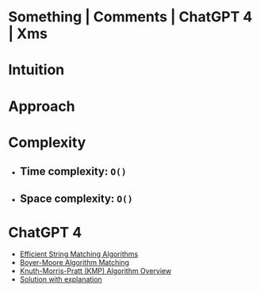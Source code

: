 # Something | Comments | ChatGPT 4 | Xms

# Intuition



# Approach



# Complexity

- Time complexity: `O()`
    -
- Space complexity: `O()`
    -

# ChatGPT 4

- [Efficient String Matching Algorithms](https://chat.openai.com/share/2a37adf4-9a76-4010-a4a7-e3e4c5012d12)
- [Boyer-Moore Algorithm Matching](https://chat.openai.com/share/ed8abd10-698f-4a67-b527-e80e98f5f7a6)
- [Knuth-Morris-Pratt (KMP) Algorithm Overview](https://chat.openai.com/share/4f527821-e1d8-482d-85d9-a4bcaa0d5c2f)
- [Solution with explanation](https://chat.openai.com/share/2716f441-abae-4814-bf47-4608a9d6bdea)
